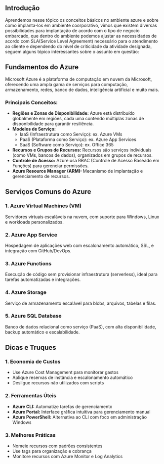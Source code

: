 ## Introdução

Aprendemos nesse tópico os conceitos básicos no ambiente azure e sobre como implanta-los em ambiente coorporativo, vimos que existem diversas possibilidades para implantação de acordo com o tipo de negocio embarcado, que dentro do ambiente podemos ajustar as necessidades de acordo com SLA(Service Level Agreement) necessário para o atendimento ao cliente e dependendo do nível de criticidade da atividade designada, seguem alguns tópico interessantes sobre o assunto em questão:


## Fundamentos do Azure

Microsoft Azure é a plataforma de computação em nuvem da Microsoft, oferecendo uma ampla gama de serviços para computação, armazenamento, redes, banco de dados, inteligência artificial e muito mais.

### Principais Conceitos:

- **Regiões e Zonas de Disponibilidade:** Azure está distribuído globalmente em regiões, cada uma contendo múltiplas zonas de disponibilidade para garantir resiliência.
- **Modelos de Serviço:**
  - IaaS (Infraestrutura como Serviço): ex. Azure VMs
  - PaaS (Plataforma como Serviço): ex. Azure App Services
  - SaaS (Software como Serviço): ex. Office 365
- **Recursos e Grupos de Recursos:** Recursos são serviços individuais (como VMs, bancos de dados), organizados em grupos de recursos.
- **Controle de Acesso:** Azure usa RBAC (Controle de Acesso Baseado em Funções) para gerenciar permissões.
- **Azure Resource Manager (ARM):** Mecanismo de implantação e gerenciamento de recursos.

## Serviços Comuns do Azure

### 1. Azure Virtual Machines (VM)

Servidores virtuais escaláveis na nuvem, com suporte para Windows, Linux e workloads personalizados.

### 2. Azure App Service

Hospedagem de aplicações web com escalonamento automático, SSL, e integração com GitHub/DevOps.

### 3. Azure Functions

Execução de código sem provisionar infraestrutura (serverless), ideal para tarefas automatizadas e integrações.

### 4. Azure Storage

Serviço de armazenamento escalável para blobs, arquivos, tabelas e filas.

### 5. Azure SQL Database

Banco de dados relacional como serviço (PaaS), com alta disponibilidade, backup automático e escalabilidade.

## Dicas e Truques

### 1. Economia de Custos

- Use Azure Cost Management para monitorar gastos
- Aplique reservas de instância e escalonamento automático
- Desligue recursos não utilizados com scripts

### 2. Ferramentas Úteis

- **Azure CLI:** Automatize tarefas de gerenciamento
- **Azure Portal:** Interface gráfica intuitiva para gerenciamento manual
- **Azure PowerShell:** Alternativa ao CLI com foco em administração Windows

### 3. Melhores Práticas

- Nomeie recursos com padrões consistentes
- Use tags para organização e cobrança
- Monitore recursos com Azure Monitor e Log Analytics

